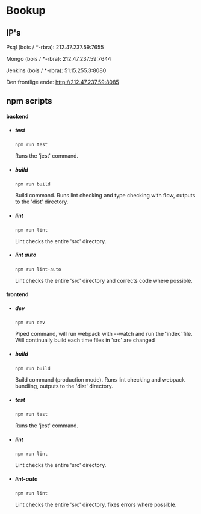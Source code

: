 # Bookup

## IP's

Psql (bois / *-rbra):
212.47.237.59:7655

Mongo (bois / *-rbra):
212.47.237.59:7644

Jenkins (bois / *-rbra):
51.15.255.3:8080

Den frontlige ende:
http://212.47.237.59:8085

## npm scripts

#### backend

- ##### test

    ```npm run test```

    Runs the 'jest' command.
    
- ##### build

    ```npm run build```
    
    Build command. Runs lint checking and type checking with flow, outputs to the 'dist' directory.
    
- ##### lint

    ```npm run lint```
    
    Lint checks the entire 'src' directory.
    
- ##### lint auto

    ```npm run lint-auto```
    
    Lint checks the entire 'src' directory and corrects code where possible.
    
#### frontend

- ##### dev

    ```npm run dev```
    
    Piped command, will run webpack with --watch and run the 'index' file. Will continually build each time files in 'src' are changed
    
    
- ##### build

    ```npm run build```
    
    Build command (production mode). Runs lint checking and webpack bundling, outputs to the 'dist' directory.
    
    
- ##### test

    ```npm run test```
    
    Runs the 'jest' command.
    
    
- ##### lint

    ```npm run lint```
    
    Lint checks the entire 'src' directory.


- ##### lint-auto

    ```npm run lint```
    
    Lint checks the entire 'src' directory, fixes errors where possible.
